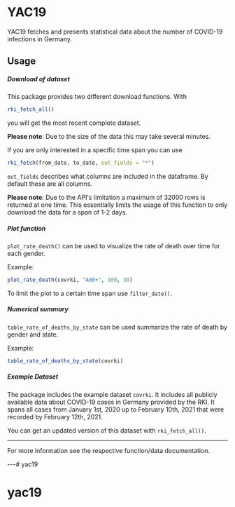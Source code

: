 
# YAC19

<!-- badges: start -->
<!-- badges: end -->

YAC19 fetches and presents statistical data about the number of COVID-19 infections in Germany.

## Usage

##### Download of dataset

This package provides two different download functions. With 
``` r
rki_fetch_all()
```
you will get the most recent complete dataset.

**Please note**: Due to the size of the data this may take several minutes. 

If you are only interested in a specific time span you can use 
``` r
rki_fetch(from_date, to_date, out_fields = "*")
```
`out_fields` describes what columns are included in the dataframe. By default these
are all columns. 

**Please note**: Due to the API's limitation a maximum of 32000 rows is returned
at one time. This essentially limits the usage of this function to only download
the data for a span of 1-2 days.

##### Plot function
`plot_rate_death()` can be used to visualize the rate of death over time for 
each gender.

Example:
``` r
plot_rate_death(covrki, "A80+", 100, 30) 
```
To limit the plot to a certain time span use `filter_date()`.

##### Numerical summary
`table_rate_of_deaths_by_state` can be used summarize the rate of death by 
gender and state.

Example: 
``` r
table_rate_of_deaths_by_state(covrki)
```

##### Example Dataset
The package includes the example dataset `covrki`. It includes all publicly 
available data about COVID-19 cases in Germany provided by the RKI. It spans 
all cases from January 1st, 2020 up to February 10th, 2021 that were recorded 
by February 12th, 2021.

You can get an updated version of this dataset with `rki_fetch_all()`.

---

For more information see the respective function/data documentation.

---# yac19
# yac19
